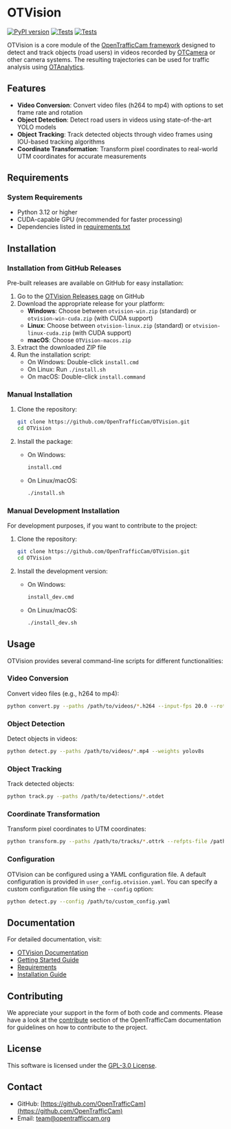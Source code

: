 # OTVision

[![PyPI version](https://img.shields.io/pypi/v/OTVision.svg)](https://pypi.org/project/OTVision/)
[![Tests](https://github.com/OpenTrafficCam/OTVision/actions/workflows/test.yml/badge.svg?tag=latest)](https://github.com/OpenTrafficCam/OTVision/actions/workflows/test.yml?query=tag%3Alatest)
[![Tests](https://github.com/OpenTrafficCam/OTVision/actions/workflows/build-release.yml/badge.svg)](https://github.com/OpenTrafficCam/OTVision/actions/workflows/build-release.yml)

OTVision is a core module of the [OpenTrafficCam framework](https://github.com/OpenTrafficCam) designed to detect and track objects (road users) in videos recorded by [OTCamera](https://github.com/OpenTrafficCam/OTCamera) or other camera systems. The resulting trajectories can be used for traffic analysis using [OTAnalytics](https://github.com/OpenTrafficCam/OTAnalytics).

## Features

- **Video Conversion**: Convert video files (h264 to mp4) with options to set frame rate and rotation
- **Object Detection**: Detect road users in videos using state-of-the-art YOLO models
- **Object Tracking**: Track detected objects through video frames using IOU-based tracking algorithms
- **Coordinate Transformation**: Transform pixel coordinates to real-world UTM coordinates for accurate measurements

## Requirements

### System Requirements

- Python 3.12 or higher
- CUDA-capable GPU (recommended for faster processing)
- Dependencies listed in [requirements.txt](requirements.txt)

## Installation

### Installation from GitHub Releases

Pre-built releases are available on GitHub for easy installation:

1. Go to the [OTVision Releases page](https://github.com/OpenTrafficCam/OTVision/releases) on GitHub
2. Download the appropriate release for your platform:
   - **Windows**: Choose between `otvision-win.zip` (standard) or `otvision-win-cuda.zip` (with CUDA support)
   - **Linux**: Choose between `otvision-linux.zip` (standard) or `otvision-linux-cuda.zip` (with CUDA support)
   - **macOS**: Choose `OTVision-macos.zip`
3. Extract the downloaded ZIP file
4. Run the installation script:
   - On Windows: Double-click `install.cmd`
   - On Linux: Run `./install.sh`
   - On macOS: Double-click `install.command`

### Manual Installation

1. Clone the repository:

   ```bash
   git clone https://github.com/OpenTrafficCam/OTVision.git
   cd OTVision
   ```

2. Install the package:
   - On Windows:
     ```bash
     install.cmd
     ```
   - On Linux/macOS:
     ```bash
     ./install.sh
     ```

### Manual Development Installation

For development purposes, if you want to contribute to the project:

1. Clone the repository:

   ```bash
   git clone https://github.com/OpenTrafficCam/OTVision.git
   cd OTVision
   ```

2. Install the development version:
   - On Windows:
     ```bash
     install_dev.cmd
     ```
   - On Linux/macOS:
     ```bash
     ./install_dev.sh
     ```

## Usage

OTVision provides several command-line scripts for different functionalities:

### Video Conversion

Convert video files (e.g., h264 to mp4):

```bash
python convert.py --paths /path/to/videos/*.h264 --input-fps 20.0 --rotation 0
```

### Object Detection

Detect objects in videos:

```bash
python detect.py --paths /path/to/videos/*.mp4 --weights yolov8s
```

### Object Tracking

Track detected objects:

```bash
python track.py --paths /path/to/detections/*.otdet
```

### Coordinate Transformation

Transform pixel coordinates to UTM coordinates:

```bash
python transform.py --paths /path/to/tracks/*.ottrk --refpts-file /path/to/reference_points.json
```

### Configuration

OTVision can be configured using a YAML configuration file. A default configuration is provided in `user_config.otvision.yaml`. You can specify a custom configuration file using the `--config` option:

```bash
python detect.py --config /path/to/custom_config.yaml
```

## Documentation

For detailed documentation, visit:

- [OTVision Documentation](https://opentrafficcam.org/OTVision/)
- [Getting Started Guide](https://opentrafficcam.org/OTVision/gettingstarted/firstuse/)
- [Requirements](https://opentrafficcam.org/OTVision/gettingstarted/requirements/)
- [Installation Guide](https://opentrafficcam.org/OTVision/gettingstarted/installation/)

## Contributing

We appreciate your support in the form of both code and comments. Please have a look at the [contribute](https://opentrafficcam.org/contribute) section of the OpenTrafficCam documentation for guidelines on how to contribute to the project.

## License

This software is licensed under the [GPL-3.0 License](LICENSE).

## Contact

- GitHub: [https://github.com/OpenTrafficCam](https://github.com/OpenTrafficCam)
- Email: team@opentrafficcam.org
